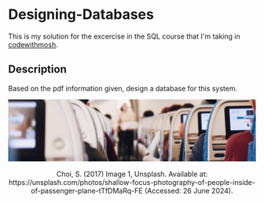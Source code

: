 # Designing-Databases

This is my solution for the excercise in the SQL course that I'm taking in [codewithmosh](https://codewithmosh.com/p/complete-sql-mastery).

## Description

Based on the pdf information given, design a database for this system. 

<img src="docs/flight image.png">


<p align="center">
  Choi, S. (2017) Image 1, Unsplash. Available at: https://unsplash.com/photos/shallow-focus-photography-of-people-inside-of-passenger-plane-tTfDMaRq-FE (Accessed: 26 June 2024).
</p>

